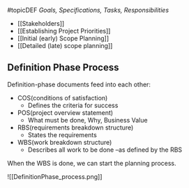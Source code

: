#topicDEF
*Goals, Specifications, Tasks, Responsibilities*

- [[Stakeholders]]
- [[Establishing Project Priorities]]
- [[Initial (early) Scope Planning]]
- [[Detailed (late) scope planning]]

## Definition Phase Process
Definition-phase documents feed into each other:
- COS(conditions of satisfaction)
	- Defines the criteria for success
- POS(project overview statement)
	- What must be done, Why, Business Value
- RBS(requirements breakdown structure)
	- States the requirements
- WBS(work breakdown structure)
	- Describes all work to be done –as defined by the RBS

When the WBS is done, we can start the planning process.

![[DefinitionPhase_process.png]]